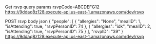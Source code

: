 Get rsvp
query params rsvpCode=ABCDEFG12
https://9ddaq8z128.execute-api.us-east-1.amazonaws.com/dev/rsvp


POST rsvp
body json
{
	"people": [
		{
			"allergies": "None",
			"mealID": 1,
			"isAttending": true,
			"rsvpPersonID": 74
		},
		{
			"allergies": "idk",
			"mealID": 2,
			"isAttending": true,
			"rsvpPersonID": 75
		}
	],
	"rsvpID": "39"
}
https://9ddaq8z128.execute-api.us-east-1.amazonaws.com/dev/rsvp
